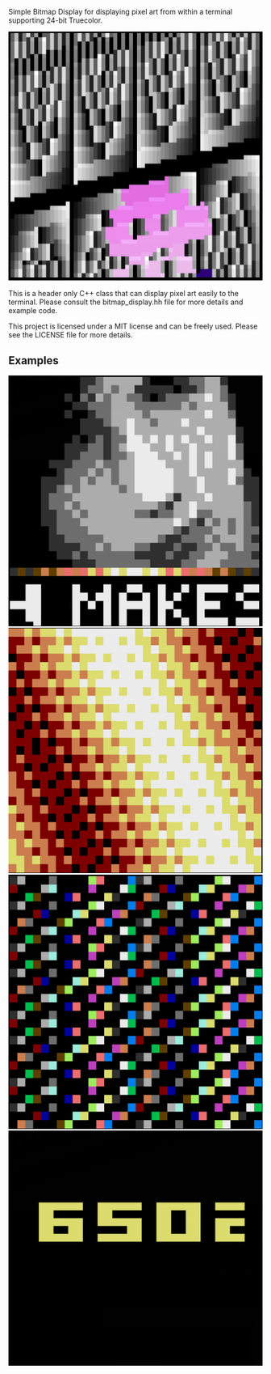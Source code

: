Simple Bitmap Display for displaying pixel art from within a terminal supporting 24-bit
Truecolor.

![screenshot](https://github.com/munsie/bitmap_display/blob/main/docs/screenshot1.png?raw=true)

This is a header only C++ class that can display pixel art easily to the terminal.  Please
consult the bitmap_display.hh file for more details and example code.

This project is licensed under a MIT license and can be freely used.  Please see the LICENSE
file for more details.

Examples
--------

![screenshot](https://github.com/munsie/bitmap_display/blob/main/docs/screenshot2.png?raw=true)
![screenshot](https://github.com/munsie/bitmap_display/blob/main/docs/screenshot3.png?raw=true)
![screenshot](https://github.com/munsie/bitmap_display/blob/main/docs/screenshot4.png?raw=true)
![screenshot](https://github.com/munsie/bitmap_display/blob/main/docs/screenshot5.png?raw=true)
